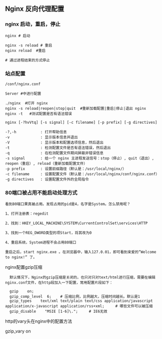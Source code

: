 ## Nginx 反向代理配置

### nginx 启动，重启，停止 


```
nginx # 启动

nginx -s reload # 重启
nginx reload  #重启

# 通过进程结束的方式停止
```


### 站点配置
```
/conf/nginx.conf

Server #中进行配置

./nginx  #打开 nginx
nginx -s reload|reopen|stop|quit  #重新加载配置|重启|停止|退出 nginx
nginx -t   #测试配置是否有语法错误

nginx [-?hvVtq] [-s signal] [-c filename] [-p prefix] [-g directives]

-?,-h           : 打开帮助信息
-v              : 显示版本信息并退出
-V              : 显示版本和配置选项信息，然后退出
-t              : 检测配置文件是否有语法错误，然后退出
-q              : 在检测配置文件期间屏蔽非错误信息
-s signal       : 给一个 nginx 主进程发送信号：stop（停止）, quit（退出）, reopen（重启）, reload（重新加载配置文件）
-p prefix       : 设置前缀路径（默认是：/usr/local/nginx/）
-c filename     : 设置配置文件（默认是：/usr/local/nginx/conf/nginx.conf）
-g directives   : 设置配置文件外的全局指令

```

### 80端口被占用不能启动处理方式
```
看到80端口果真被占用。发现占用的pid是4，名字是System。怎么禁用呢？
 
1、打开注册表：regedit
 
2、找到：HKEY_LOCAL_MACHINE\SYSTEM\CurrentControlSet\services\HTTP
 
3、找到一个REG_DWORD类型的项Start，将其改为0
 
4、重启系统，System进程不会占用80端口
 
重启之后，start nginx.exe 。在浏览器中，输入127.0.01，即可看到亲爱的“Welcome to nginx!” 了。
```

nginx配置gzip压缩

      默认情况下，Nginx的gzip压缩是关闭的，也只对只对text/html进行压缩，需要在编辑nginx.conf文件，在http段加入一下配置，常用配置片段如下：

      gzip    on;
      gzip_comp_level  6;    # 压缩比例，比例越大，压缩时间越长。默认是1
      gzip_types    text/xml text/plain text/css application/javascript application/x-javascript application/rss+xml;     # 哪些文件可以被压缩
      gzip_disable    "MSIE [1-6]\.";     # IE6无效

http的vary头在nginx中的配置方法

gzip_vary on